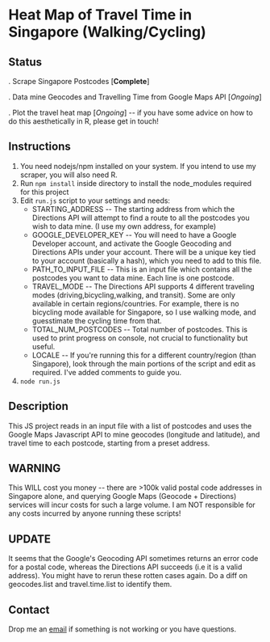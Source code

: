 # Heat Map of Travel Time in Singapore (Walking/Cycling)

## Status
. Scrape Singapore Postcodes [**Complete**]

. Data mine Geocodes and Travelling Time from Google Maps API [*Ongoing*]

. Plot the travel heat map [*Ongoing*] -- if you have some advice on how to do this aesthetically in R, please get in touch!

## Instructions
1. You need nodejs/npm installed on your system. If you intend to use my scraper, you will also need R.
2. Run `npm install` inside directory to install the node_modules required for this project
3. Edit `run.js` script to your settings and needs:
    - STARTING\_ADDRESS -- The starting address from which the Directions API will attempt to find a route to all the postcodes you wish to data mine. (I use my own address, for example)
    - GOOGLE\_DEVELOPER\_KEY -- You will need to have a Google Developer account, and activate the Google Geocoding and Directions APIs under your account. There will be a unique key tied to your account (basically a hash), which you need to add to this file.
    - PATH\_TO\_INPUT\_FILE -- This is an input file which contains all the postcodes you want to data mine. Each line is one postcode.
    - TRAVEL\_MODE -- The Directions API supports 4 different traveling modes (driving,bicycling,walking, and transit). Some are only available in certain regions/countries. For example, there is no bicycling mode available for Singapore, so I use walking mode, and guesstimate the cycling time from that.
    - TOTAL\_NUM\_POSTCODES -- Total number of postcodes. This is used to print progress on console, not crucial to functionality but useful.
    - LOCALE -- If you're running this for a different country/region (than Singapore), look through the main portions of the script and edit as required. I've added comments to guide you.
4. `node run.js`

## Description
This JS project reads in an input file with a list of postcodes and uses the Google Maps Javascript API to mine geocodes (longitude and latitude), and travel time to each postcode, starting from a preset address.

## WARNING
This WILL cost you money -- there are >100k valid postal code addresses in Singapore alone, and querying Google Maps (Geocode + Directions) services will incur costs for such a large volume. I am NOT responsible for any costs incurred by anyone running these scripts!

## UPDATE
It seems that the Google's Geocoding API sometimes returns an error code for a postal code, whereas the Directions API succeeds (i.e it is a valid address). You might have to rerun these rotten cases again. Do a diff on geocodes.list and travel.time.list to identify them.

## Contact
Drop me an [email](mailto:sidmontu@gmail.com) if something is not working or you have questions.
